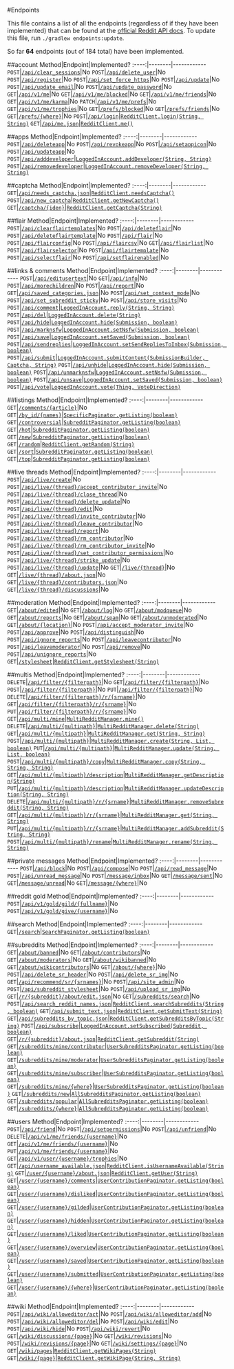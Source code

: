 <!--- Generated 2014-10-04 at 23:03:42 EDT. Use ./gradlew endpoints:update to update. DO NOT MODIFY DIRECTLY -->
#Endpoints

This file contains a list of all the endpoints (regardless of if they have been implemented) that can be found at the [official Reddit API docs](https://www.reddit.com/dev/api). To update this file, run `./gradlew endpoints:update`.

So far **64** endpoints (out of 184 total) have been implemented.

##account
Method|Endpoint|Implemented?
:----:|--------|------------
`POST`|[`/api/clear_sessions`](https://www.reddit.com/dev/api#POST_api_clear_sessions)|No
`POST`|[`/api/delete_user`](https://www.reddit.com/dev/api#POST_api_delete_user)|No
`POST`|[`/api/register`](https://www.reddit.com/dev/api#POST_api_register)|No
`POST`|[`/api/set_force_https`](https://www.reddit.com/dev/api#POST_api_set_force_https)|No
`POST`|[`/api/update`](https://www.reddit.com/dev/api#POST_api_update)|No
`POST`|[`/api/update_email`](https://www.reddit.com/dev/api#POST_api_update_email)|No
`POST`|[`/api/update_password`](https://www.reddit.com/dev/api#POST_api_update_password)|No
`GET`|[`/api/v1/me`](https://www.reddit.com/dev/api#GET_api_v1_me)|No
`GET`|[`/api/v1/me/blocked`](https://www.reddit.com/dev/api#GET_api_v1_me_blocked)|No
`GET`|[`/api/v1/me/friends`](https://www.reddit.com/dev/api#GET_api_v1_me_friends)|No
`GET`|[`/api/v1/me/karma`](https://www.reddit.com/dev/api#GET_api_v1_me_karma)|No
`PATCH`|[`/api/v1/me/prefs`](https://www.reddit.com/dev/api#PATCH_api_v1_me_prefs)|No
`GET`|[`/api/v1/me/trophies`](https://www.reddit.com/dev/api#GET_api_v1_me_trophies)|No
`GET`|[`/prefs/blocked`](https://www.reddit.com/dev/api#GET_prefs_blocked)|No
`GET`|[`/prefs/friends`](https://www.reddit.com/dev/api#GET_prefs_friends)|No
`GET`|[`/prefs/{where}`](https://www.reddit.com/dev/api#GET_prefs_%7Bwhere%7D)|No
`POST`|[`/api/login`](https://www.reddit.com/dev/api#POST_api_login)|[`RedditClient.login(String, String)`](https://thatjavanerd.github.io/JRAW/docs//0.3.0/net/dean/jraw/RedditClient#login-java.lang.String-java.lang.String-)
`GET`|[`/api/me.json`](https://www.reddit.com/dev/api#GET_api_me.json)|[`RedditClient.me()`](https://thatjavanerd.github.io/JRAW/docs//0.3.0/net/dean/jraw/RedditClient#me--)

##apps
Method|Endpoint|Implemented?
:----:|--------|------------
`POST`|[`/api/deleteapp`](https://www.reddit.com/dev/api#POST_api_deleteapp)|No
`POST`|[`/api/revokeapp`](https://www.reddit.com/dev/api#POST_api_revokeapp)|No
`POST`|[`/api/setappicon`](https://www.reddit.com/dev/api#POST_api_setappicon)|No
`POST`|[`/api/updateapp`](https://www.reddit.com/dev/api#POST_api_updateapp)|No
`POST`|[`/api/adddeveloper`](https://www.reddit.com/dev/api#POST_api_adddeveloper)|[`LoggedInAccount.addDeveloper(String, String)`](https://thatjavanerd.github.io/JRAW/docs//0.3.0/net/dean/jraw/models/LoggedInAccount#addDeveloper-java.lang.String-java.lang.String-)
`POST`|[`/api/removedeveloper`](https://www.reddit.com/dev/api#POST_api_removedeveloper)|[`LoggedInAccount.removeDeveloper(String, String)`](https://thatjavanerd.github.io/JRAW/docs//0.3.0/net/dean/jraw/models/LoggedInAccount#removeDeveloper-java.lang.String-java.lang.String-)

##captcha
Method|Endpoint|Implemented?
:----:|--------|------------
`GET`|[`/api/needs_captcha.json`](https://www.reddit.com/dev/api#GET_api_needs_captcha.json)|[`RedditClient.needsCaptcha()`](https://thatjavanerd.github.io/JRAW/docs//0.3.0/net/dean/jraw/RedditClient#needsCaptcha--)
`POST`|[`/api/new_captcha`](https://www.reddit.com/dev/api#POST_api_new_captcha)|[`RedditClient.getNewCaptcha()`](https://thatjavanerd.github.io/JRAW/docs//0.3.0/net/dean/jraw/RedditClient#getNewCaptcha--)
`GET`|[`/captcha/{iden}`](https://www.reddit.com/dev/api#GET_captcha_%7Biden%7D)|[`RedditClient.getCaptcha(String)`](https://thatjavanerd.github.io/JRAW/docs//0.3.0/net/dean/jraw/RedditClient#getCaptcha-java.lang.String-)

##flair
Method|Endpoint|Implemented?
:----:|--------|------------
`POST`|[`/api/clearflairtemplates`](https://www.reddit.com/dev/api#POST_api_clearflairtemplates)|No
`POST`|[`/api/deleteflair`](https://www.reddit.com/dev/api#POST_api_deleteflair)|No
`POST`|[`/api/deleteflairtemplate`](https://www.reddit.com/dev/api#POST_api_deleteflairtemplate)|No
`POST`|[`/api/flair`](https://www.reddit.com/dev/api#POST_api_flair)|No
`POST`|[`/api/flairconfig`](https://www.reddit.com/dev/api#POST_api_flairconfig)|No
`POST`|[`/api/flaircsv`](https://www.reddit.com/dev/api#POST_api_flaircsv)|No
`GET`|[`/api/flairlist`](https://www.reddit.com/dev/api#GET_api_flairlist)|No
`POST`|[`/api/flairselector`](https://www.reddit.com/dev/api#POST_api_flairselector)|No
`POST`|[`/api/flairtemplate`](https://www.reddit.com/dev/api#POST_api_flairtemplate)|No
`POST`|[`/api/selectflair`](https://www.reddit.com/dev/api#POST_api_selectflair)|No
`POST`|[`/api/setflairenabled`](https://www.reddit.com/dev/api#POST_api_setflairenabled)|No

##links & comments
Method|Endpoint|Implemented?
:----:|--------|------------
`POST`|[`/api/editusertext`](https://www.reddit.com/dev/api#POST_api_editusertext)|No
`GET`|[`/api/info`](https://www.reddit.com/dev/api#GET_api_info)|No
`POST`|[`/api/morechildren`](https://www.reddit.com/dev/api#POST_api_morechildren)|No
`POST`|[`/api/report`](https://www.reddit.com/dev/api#POST_api_report)|No
`GET`|[`/api/saved_categories.json`](https://www.reddit.com/dev/api#GET_api_saved_categories.json)|No
`POST`|[`/api/set_contest_mode`](https://www.reddit.com/dev/api#POST_api_set_contest_mode)|No
`POST`|[`/api/set_subreddit_sticky`](https://www.reddit.com/dev/api#POST_api_set_subreddit_sticky)|No
`POST`|[`/api/store_visits`](https://www.reddit.com/dev/api#POST_api_store_visits)|No
`POST`|[`/api/comment`](https://www.reddit.com/dev/api#POST_api_comment)|[`LoggedInAccount.reply(String, String)`](https://thatjavanerd.github.io/JRAW/docs//0.3.0/net/dean/jraw/models/LoggedInAccount#reply-java.lang.String-java.lang.String-)
`POST`|[`/api/del`](https://www.reddit.com/dev/api#POST_api_del)|[`LoggedInAccount.delete(String)`](https://thatjavanerd.github.io/JRAW/docs//0.3.0/net/dean/jraw/models/LoggedInAccount#delete-java.lang.String-)
`POST`|[`/api/hide`](https://www.reddit.com/dev/api#POST_api_hide)|[`LoggedInAccount.hide(Submission, boolean)`](https://thatjavanerd.github.io/JRAW/docs//0.3.0/net/dean/jraw/models/LoggedInAccount#hide-net.dean.jraw.models.core.Submission-boolean-)
`POST`|[`/api/marknsfw`](https://www.reddit.com/dev/api#POST_api_marknsfw)|[`LoggedInAccount.setNsfw(Submission, boolean)`](https://thatjavanerd.github.io/JRAW/docs//0.3.0/net/dean/jraw/models/LoggedInAccount#setNsfw-net.dean.jraw.models.core.Submission-boolean-)
`POST`|[`/api/save`](https://www.reddit.com/dev/api#POST_api_save)|[`LoggedInAccount.setSaved(Submission, boolean)`](https://thatjavanerd.github.io/JRAW/docs//0.3.0/net/dean/jraw/models/LoggedInAccount#setSaved-net.dean.jraw.models.core.Submission-boolean-)
`POST`|[`/api/sendreplies`](https://www.reddit.com/dev/api#POST_api_sendreplies)|[`LoggedInAccount.setSendRepliesToInbox(Submission, boolean)`](https://thatjavanerd.github.io/JRAW/docs//0.3.0/net/dean/jraw/models/LoggedInAccount#setSendRepliesToInbox-net.dean.jraw.models.core.Submission-boolean-)
`POST`|[`/api/submit`](https://www.reddit.com/dev/api#POST_api_submit)|[`LoggedInAccount.submitContent(SubmissionBuilder, Captcha, String)`](https://thatjavanerd.github.io/JRAW/docs//0.3.0/net/dean/jraw/models/LoggedInAccount#submitContent-net.dean.jraw.models.LoggedInAccount$SubmissionBuilder-net.dean.jraw.models.Captcha-java.lang.String-)
`POST`|[`/api/unhide`](https://www.reddit.com/dev/api#POST_api_unhide)|[`LoggedInAccount.hide(Submission, boolean)`](https://thatjavanerd.github.io/JRAW/docs//0.3.0/net/dean/jraw/models/LoggedInAccount#hide-net.dean.jraw.models.core.Submission-boolean-)
`POST`|[`/api/unmarknsfw`](https://www.reddit.com/dev/api#POST_api_unmarknsfw)|[`LoggedInAccount.setNsfw(Submission, boolean)`](https://thatjavanerd.github.io/JRAW/docs//0.3.0/net/dean/jraw/models/LoggedInAccount#setNsfw-net.dean.jraw.models.core.Submission-boolean-)
`POST`|[`/api/unsave`](https://www.reddit.com/dev/api#POST_api_unsave)|[`LoggedInAccount.setSaved(Submission, boolean)`](https://thatjavanerd.github.io/JRAW/docs//0.3.0/net/dean/jraw/models/LoggedInAccount#setSaved-net.dean.jraw.models.core.Submission-boolean-)
`POST`|[`/api/vote`](https://www.reddit.com/dev/api#POST_api_vote)|[`LoggedInAccount.vote(Thing, VoteDirection)`](https://thatjavanerd.github.io/JRAW/docs//0.3.0/net/dean/jraw/models/LoggedInAccount#vote-net.dean.jraw.models.core.Thing-net.dean.jraw.models.VoteDirection-)

##listings
Method|Endpoint|Implemented?
:----:|--------|------------
`GET`|[`/comments/{article}`](https://www.reddit.com/dev/api#GET_comments_%7Barticle%7D)|No
`GET`|[`/by_id/{names}`](https://www.reddit.com/dev/api#GET_by_id_%7Bnames%7D)|[`SpecificPaginator.getListing(boolean)`](https://thatjavanerd.github.io/JRAW/docs//0.3.0/net/dean/jraw/pagination/SpecificPaginator#getListing-boolean-)
`GET`|[`/controversial`](https://www.reddit.com/dev/api#GET_controversial)|[`SubredditPaginator.getListing(boolean)`](https://thatjavanerd.github.io/JRAW/docs//0.3.0/net/dean/jraw/pagination/SubredditPaginator#getListing-boolean-)
`GET`|[`/hot`](https://www.reddit.com/dev/api#GET_hot)|[`SubredditPaginator.getListing(boolean)`](https://thatjavanerd.github.io/JRAW/docs//0.3.0/net/dean/jraw/pagination/SubredditPaginator#getListing-boolean-)
`GET`|[`/new`](https://www.reddit.com/dev/api#GET_new)|[`SubredditPaginator.getListing(boolean)`](https://thatjavanerd.github.io/JRAW/docs//0.3.0/net/dean/jraw/pagination/SubredditPaginator#getListing-boolean-)
`GET`|[`/random`](https://www.reddit.com/dev/api#GET_random)|[`RedditClient.getRandom(String)`](https://thatjavanerd.github.io/JRAW/docs//0.3.0/net/dean/jraw/RedditClient#getRandom-java.lang.String-)
`GET`|[`/sort`](https://www.reddit.com/dev/api#GET_sort)|[`SubredditPaginator.getListing(boolean)`](https://thatjavanerd.github.io/JRAW/docs//0.3.0/net/dean/jraw/pagination/SubredditPaginator#getListing-boolean-)
`GET`|[`/top`](https://www.reddit.com/dev/api#GET_top)|[`SubredditPaginator.getListing(boolean)`](https://thatjavanerd.github.io/JRAW/docs//0.3.0/net/dean/jraw/pagination/SubredditPaginator#getListing-boolean-)

##live threads
Method|Endpoint|Implemented?
:----:|--------|------------
`POST`|[`/api/live/create`](https://www.reddit.com/dev/api#POST_api_live_create)|No
`POST`|[`/api/live/{thread}/accept_contributor_invite`](https://www.reddit.com/dev/api#POST_api_live_%7Bthread%7D_accept_contributor_invite)|No
`POST`|[`/api/live/{thread}/close_thread`](https://www.reddit.com/dev/api#POST_api_live_%7Bthread%7D_close_thread)|No
`POST`|[`/api/live/{thread}/delete_update`](https://www.reddit.com/dev/api#POST_api_live_%7Bthread%7D_delete_update)|No
`POST`|[`/api/live/{thread}/edit`](https://www.reddit.com/dev/api#POST_api_live_%7Bthread%7D_edit)|No
`POST`|[`/api/live/{thread}/invite_contributor`](https://www.reddit.com/dev/api#POST_api_live_%7Bthread%7D_invite_contributor)|No
`POST`|[`/api/live/{thread}/leave_contributor`](https://www.reddit.com/dev/api#POST_api_live_%7Bthread%7D_leave_contributor)|No
`POST`|[`/api/live/{thread}/report`](https://www.reddit.com/dev/api#POST_api_live_%7Bthread%7D_report)|No
`POST`|[`/api/live/{thread}/rm_contributor`](https://www.reddit.com/dev/api#POST_api_live_%7Bthread%7D_rm_contributor)|No
`POST`|[`/api/live/{thread}/rm_contributor_invite`](https://www.reddit.com/dev/api#POST_api_live_%7Bthread%7D_rm_contributor_invite)|No
`POST`|[`/api/live/{thread}/set_contributor_permissions`](https://www.reddit.com/dev/api#POST_api_live_%7Bthread%7D_set_contributor_permissions)|No
`POST`|[`/api/live/{thread}/strike_update`](https://www.reddit.com/dev/api#POST_api_live_%7Bthread%7D_strike_update)|No
`POST`|[`/api/live/{thread}/update`](https://www.reddit.com/dev/api#POST_api_live_%7Bthread%7D_update)|No
`GET`|[`/live/{thread}`](https://www.reddit.com/dev/api#GET_live_%7Bthread%7D)|No
`GET`|[`/live/{thread}/about.json`](https://www.reddit.com/dev/api#GET_live_%7Bthread%7D_about.json)|No
`GET`|[`/live/{thread}/contributors.json`](https://www.reddit.com/dev/api#GET_live_%7Bthread%7D_contributors.json)|No
`GET`|[`/live/{thread}/discussions`](https://www.reddit.com/dev/api#GET_live_%7Bthread%7D_discussions)|No

##moderation
Method|Endpoint|Implemented?
:----:|--------|------------
`GET`|[`/about/edited`](https://www.reddit.com/dev/api#GET_about_edited)|No
`GET`|[`/about/log`](https://www.reddit.com/dev/api#GET_about_log)|No
`GET`|[`/about/modqueue`](https://www.reddit.com/dev/api#GET_about_modqueue)|No
`GET`|[`/about/reports`](https://www.reddit.com/dev/api#GET_about_reports)|No
`GET`|[`/about/spam`](https://www.reddit.com/dev/api#GET_about_spam)|No
`GET`|[`/about/unmoderated`](https://www.reddit.com/dev/api#GET_about_unmoderated)|No
`GET`|[`/about/{location}`](https://www.reddit.com/dev/api#GET_about_%7Blocation%7D)|No
`POST`|[`/api/accept_moderator_invite`](https://www.reddit.com/dev/api#POST_api_accept_moderator_invite)|No
`POST`|[`/api/approve`](https://www.reddit.com/dev/api#POST_api_approve)|No
`POST`|[`/api/distinguish`](https://www.reddit.com/dev/api#POST_api_distinguish)|No
`POST`|[`/api/ignore_reports`](https://www.reddit.com/dev/api#POST_api_ignore_reports)|No
`POST`|[`/api/leavecontributor`](https://www.reddit.com/dev/api#POST_api_leavecontributor)|No
`POST`|[`/api/leavemoderator`](https://www.reddit.com/dev/api#POST_api_leavemoderator)|No
`POST`|[`/api/remove`](https://www.reddit.com/dev/api#POST_api_remove)|No
`POST`|[`/api/unignore_reports`](https://www.reddit.com/dev/api#POST_api_unignore_reports)|No
`GET`|[`/stylesheet`](https://www.reddit.com/dev/api#GET_stylesheet)|[`RedditClient.getStylesheet(String)`](https://thatjavanerd.github.io/JRAW/docs//0.3.0/net/dean/jraw/RedditClient#getStylesheet-java.lang.String-)

##multis
Method|Endpoint|Implemented?
:----:|--------|------------
`DELETE`|[`/api/filter/{filterpath}`](https://www.reddit.com/dev/api#DELETE_api_filter_%7Bfilterpath%7D)|No
`GET`|[`/api/filter/{filterpath}`](https://www.reddit.com/dev/api#GET_api_filter_%7Bfilterpath%7D)|No
`POST`|[`/api/filter/{filterpath}`](https://www.reddit.com/dev/api#POST_api_filter_%7Bfilterpath%7D)|No
`PUT`|[`/api/filter/{filterpath}`](https://www.reddit.com/dev/api#PUT_api_filter_%7Bfilterpath%7D)|No
`DELETE`|[`/api/filter/{filterpath}/r/{srname}`](https://www.reddit.com/dev/api#DELETE_api_filter_%7Bfilterpath%7D_r_%7Bsrname%7D)|No
`GET`|[`/api/filter/{filterpath}/r/{srname}`](https://www.reddit.com/dev/api#GET_api_filter_%7Bfilterpath%7D_r_%7Bsrname%7D)|No
`PUT`|[`/api/filter/{filterpath}/r/{srname}`](https://www.reddit.com/dev/api#PUT_api_filter_%7Bfilterpath%7D_r_%7Bsrname%7D)|No
`GET`|[`/api/multi/mine`](https://www.reddit.com/dev/api#GET_api_multi_mine)|[`MultiRedditManager.mine()`](https://thatjavanerd.github.io/JRAW/docs//0.3.0/net/dean/jraw/MultiRedditManager#mine--)
`DELETE`|[`/api/multi/{multipath}`](https://www.reddit.com/dev/api#DELETE_api_multi_%7Bmultipath%7D)|[`MultiRedditManager.delete(String)`](https://thatjavanerd.github.io/JRAW/docs//0.3.0/net/dean/jraw/MultiRedditManager#delete-java.lang.String-)
`GET`|[`/api/multi/{multipath}`](https://www.reddit.com/dev/api#GET_api_multi_%7Bmultipath%7D)|[`MultiRedditManager.get(String, String)`](https://thatjavanerd.github.io/JRAW/docs//0.3.0/net/dean/jraw/MultiRedditManager#get-java.lang.String-java.lang.String-)
`POST`|[`/api/multi/{multipath}`](https://www.reddit.com/dev/api#POST_api_multi_%7Bmultipath%7D)|[`MultiRedditManager.create(String, List, boolean)`](https://thatjavanerd.github.io/JRAW/docs//0.3.0/net/dean/jraw/MultiRedditManager#create-java.lang.String-java.util.List-boolean-)
`PUT`|[`/api/multi/{multipath}`](https://www.reddit.com/dev/api#PUT_api_multi_%7Bmultipath%7D)|[`MultiRedditManager.update(String, List, boolean)`](https://thatjavanerd.github.io/JRAW/docs//0.3.0/net/dean/jraw/MultiRedditManager#update-java.lang.String-java.util.List-boolean-)
`POST`|[`/api/multi/{multipath}/copy`](https://www.reddit.com/dev/api#POST_api_multi_%7Bmultipath%7D_copy)|[`MultiRedditManager.copy(String, String, String)`](https://thatjavanerd.github.io/JRAW/docs//0.3.0/net/dean/jraw/MultiRedditManager#copy-java.lang.String-java.lang.String-java.lang.String-)
`GET`|[`/api/multi/{multipath}/description`](https://www.reddit.com/dev/api#GET_api_multi_%7Bmultipath%7D_description)|[`MultiRedditManager.getDescription(String)`](https://thatjavanerd.github.io/JRAW/docs//0.3.0/net/dean/jraw/MultiRedditManager#getDescription-java.lang.String-)
`PUT`|[`/api/multi/{multipath}/description`](https://www.reddit.com/dev/api#PUT_api_multi_%7Bmultipath%7D_description)|[`MultiRedditManager.updateDescription(String, String)`](https://thatjavanerd.github.io/JRAW/docs//0.3.0/net/dean/jraw/MultiRedditManager#updateDescription-java.lang.String-java.lang.String-)
`DELETE`|[`/api/multi/{multipath}/r/{srname}`](https://www.reddit.com/dev/api#DELETE_api_multi_%7Bmultipath%7D_r_%7Bsrname%7D)|[`MultiRedditManager.removeSubreddit(String, String)`](https://thatjavanerd.github.io/JRAW/docs//0.3.0/net/dean/jraw/MultiRedditManager#removeSubreddit-java.lang.String-java.lang.String-)
`GET`|[`/api/multi/{multipath}/r/{srname}`](https://www.reddit.com/dev/api#GET_api_multi_%7Bmultipath%7D_r_%7Bsrname%7D)|[`MultiRedditManager.get(String, String)`](https://thatjavanerd.github.io/JRAW/docs//0.3.0/net/dean/jraw/MultiRedditManager#get-java.lang.String-java.lang.String-)
`PUT`|[`/api/multi/{multipath}/r/{srname}`](https://www.reddit.com/dev/api#PUT_api_multi_%7Bmultipath%7D_r_%7Bsrname%7D)|[`MultiRedditManager.addSubreddit(String, String)`](https://thatjavanerd.github.io/JRAW/docs//0.3.0/net/dean/jraw/MultiRedditManager#addSubreddit-java.lang.String-java.lang.String-)
`POST`|[`/api/multi/{multipath}/rename`](https://www.reddit.com/dev/api#POST_api_multi_%7Bmultipath%7D_rename)|[`MultiRedditManager.rename(String, String)`](https://thatjavanerd.github.io/JRAW/docs//0.3.0/net/dean/jraw/MultiRedditManager#rename-java.lang.String-java.lang.String-)

##private messages
Method|Endpoint|Implemented?
:----:|--------|------------
`POST`|[`/api/block`](https://www.reddit.com/dev/api#POST_api_block)|No
`POST`|[`/api/compose`](https://www.reddit.com/dev/api#POST_api_compose)|No
`POST`|[`/api/read_message`](https://www.reddit.com/dev/api#POST_api_read_message)|No
`POST`|[`/api/unread_message`](https://www.reddit.com/dev/api#POST_api_unread_message)|No
`POST`|[`/message/inbox`](https://www.reddit.com/dev/api#POST_message_inbox)|No
`GET`|[`/message/sent`](https://www.reddit.com/dev/api#GET_message_sent)|No
`GET`|[`/message/unread`](https://www.reddit.com/dev/api#GET_message_unread)|No
`GET`|[`/message/{where}`](https://www.reddit.com/dev/api#GET_message_%7Bwhere%7D)|No

##reddit gold
Method|Endpoint|Implemented?
:----:|--------|------------
`POST`|[`/api/v1/gold/gild/{fullname}`](https://www.reddit.com/dev/api#POST_api_v1_gold_gild_%7Bfullname%7D)|No
`POST`|[`/api/v1/gold/give/{username}`](https://www.reddit.com/dev/api#POST_api_v1_gold_give_%7Busername%7D)|No

##search
Method|Endpoint|Implemented?
:----:|--------|------------
`GET`|[`/search`](https://www.reddit.com/dev/api#GET_search)|[`SearchPaginator.getListing(boolean)`](https://thatjavanerd.github.io/JRAW/docs//0.3.0/net/dean/jraw/pagination/SearchPaginator#getListing-boolean-)

##subreddits
Method|Endpoint|Implemented?
:----:|--------|------------
`GET`|[`/about/banned`](https://www.reddit.com/dev/api#GET_about_banned)|No
`GET`|[`/about/contributors`](https://www.reddit.com/dev/api#GET_about_contributors)|No
`GET`|[`/about/moderators`](https://www.reddit.com/dev/api#GET_about_moderators)|No
`GET`|[`/about/wikibanned`](https://www.reddit.com/dev/api#GET_about_wikibanned)|No
`GET`|[`/about/wikicontributors`](https://www.reddit.com/dev/api#GET_about_wikicontributors)|No
`GET`|[`/about/{where}`](https://www.reddit.com/dev/api#GET_about_%7Bwhere%7D)|No
`POST`|[`/api/delete_sr_header`](https://www.reddit.com/dev/api#POST_api_delete_sr_header)|No
`POST`|[`/api/delete_sr_img`](https://www.reddit.com/dev/api#POST_api_delete_sr_img)|No
`GET`|[`/api/recommend/sr/{srnames}`](https://www.reddit.com/dev/api#GET_api_recommend_sr_%7Bsrnames%7D)|No
`POST`|[`/api/site_admin`](https://www.reddit.com/dev/api#POST_api_site_admin)|No
`POST`|[`/api/subreddit_stylesheet`](https://www.reddit.com/dev/api#POST_api_subreddit_stylesheet)|No
`POST`|[`/api/upload_sr_img`](https://www.reddit.com/dev/api#POST_api_upload_sr_img)|No
`GET`|[`/r/{subreddit}/about/edit.json`](https://www.reddit.com/dev/api#GET_r_%7Bsubreddit%7D_about_edit.json)|No
`GET`|[`/subreddits/search`](https://www.reddit.com/dev/api#GET_subreddits_search)|No
`POST`|[`/api/search_reddit_names.json`](https://www.reddit.com/dev/api#POST_api_search_reddit_names.json)|[`RedditClient.searchSubreddits(String, boolean)`](https://thatjavanerd.github.io/JRAW/docs//0.3.0/net/dean/jraw/RedditClient#searchSubreddits-java.lang.String-boolean-)
`GET`|[`/api/submit_text.json`](https://www.reddit.com/dev/api#GET_api_submit_text.json)|[`RedditClient.getSubmitText(String)`](https://thatjavanerd.github.io/JRAW/docs//0.3.0/net/dean/jraw/RedditClient#getSubmitText-java.lang.String-)
`GET`|[`/api/subreddits_by_topic.json`](https://www.reddit.com/dev/api#GET_api_subreddits_by_topic.json)|[`RedditClient.getSubredditsByTopic(String)`](https://thatjavanerd.github.io/JRAW/docs//0.3.0/net/dean/jraw/RedditClient#getSubredditsByTopic-java.lang.String-)
`POST`|[`/api/subscribe`](https://www.reddit.com/dev/api#POST_api_subscribe)|[`LoggedInAccount.setSubscribed(Subreddit, boolean)`](https://thatjavanerd.github.io/JRAW/docs//0.3.0/net/dean/jraw/models/LoggedInAccount#setSubscribed-net.dean.jraw.models.core.Subreddit-boolean-)
`GET`|[`/r/{subreddit}/about.json`](https://www.reddit.com/dev/api#GET_r_%7Bsubreddit%7D_about.json)|[`RedditClient.getSubreddit(String)`](https://thatjavanerd.github.io/JRAW/docs//0.3.0/net/dean/jraw/RedditClient#getSubreddit-java.lang.String-)
`GET`|[`/subreddits/mine/contributor`](https://www.reddit.com/dev/api#GET_subreddits_mine_contributor)|[`UserSubredditsPaginator.getListing(boolean)`](https://thatjavanerd.github.io/JRAW/docs//0.3.0/net/dean/jraw/pagination/UserSubredditsPaginator#getListing-boolean-)
`GET`|[`/subreddits/mine/moderator`](https://www.reddit.com/dev/api#GET_subreddits_mine_moderator)|[`UserSubredditsPaginator.getListing(boolean)`](https://thatjavanerd.github.io/JRAW/docs//0.3.0/net/dean/jraw/pagination/UserSubredditsPaginator#getListing-boolean-)
`GET`|[`/subreddits/mine/subscriber`](https://www.reddit.com/dev/api#GET_subreddits_mine_subscriber)|[`UserSubredditsPaginator.getListing(boolean)`](https://thatjavanerd.github.io/JRAW/docs//0.3.0/net/dean/jraw/pagination/UserSubredditsPaginator#getListing-boolean-)
`GET`|[`/subreddits/mine/{where}`](https://www.reddit.com/dev/api#GET_subreddits_mine_%7Bwhere%7D)|[`UserSubredditsPaginator.getListing(boolean)`](https://thatjavanerd.github.io/JRAW/docs//0.3.0/net/dean/jraw/pagination/UserSubredditsPaginator#getListing-boolean-)
`GET`|[`/subreddits/new`](https://www.reddit.com/dev/api#GET_subreddits_new)|[`AllSubredditsPaginator.getListing(boolean)`](https://thatjavanerd.github.io/JRAW/docs//0.3.0/net/dean/jraw/pagination/AllSubredditsPaginator#getListing-boolean-)
`GET`|[`/subreddits/popular`](https://www.reddit.com/dev/api#GET_subreddits_popular)|[`AllSubredditsPaginator.getListing(boolean)`](https://thatjavanerd.github.io/JRAW/docs//0.3.0/net/dean/jraw/pagination/AllSubredditsPaginator#getListing-boolean-)
`GET`|[`/subreddits/{where}`](https://www.reddit.com/dev/api#GET_subreddits_%7Bwhere%7D)|[`AllSubredditsPaginator.getListing(boolean)`](https://thatjavanerd.github.io/JRAW/docs//0.3.0/net/dean/jraw/pagination/AllSubredditsPaginator#getListing-boolean-)

##users
Method|Endpoint|Implemented?
:----:|--------|------------
`POST`|[`/api/friend`](https://www.reddit.com/dev/api#POST_api_friend)|No
`POST`|[`/api/setpermissions`](https://www.reddit.com/dev/api#POST_api_setpermissions)|No
`POST`|[`/api/unfriend`](https://www.reddit.com/dev/api#POST_api_unfriend)|No
`DELETE`|[`/api/v1/me/friends/{username}`](https://www.reddit.com/dev/api#DELETE_api_v1_me_friends_%7Busername%7D)|No
`GET`|[`/api/v1/me/friends/{username}`](https://www.reddit.com/dev/api#GET_api_v1_me_friends_%7Busername%7D)|No
`PUT`|[`/api/v1/me/friends/{username}`](https://www.reddit.com/dev/api#PUT_api_v1_me_friends_%7Busername%7D)|No
`GET`|[`/api/v1/user/{username}/trophies`](https://www.reddit.com/dev/api#GET_api_v1_user_%7Busername%7D_trophies)|No
`GET`|[`/api/username_available.json`](https://www.reddit.com/dev/api#GET_api_username_available.json)|[`RedditClient.isUsernameAvailable(String)`](https://thatjavanerd.github.io/JRAW/docs//0.3.0/net/dean/jraw/RedditClient#isUsernameAvailable-java.lang.String-)
`GET`|[`/user/{username}/about.json`](https://www.reddit.com/dev/api#GET_user_%7Busername%7D_about.json)|[`RedditClient.getUser(String)`](https://thatjavanerd.github.io/JRAW/docs//0.3.0/net/dean/jraw/RedditClient#getUser-java.lang.String-)
`GET`|[`/user/{username}/comments`](https://www.reddit.com/dev/api#GET_user_%7Busername%7D_comments)|[`UserContributionPaginator.getListing(boolean)`](https://thatjavanerd.github.io/JRAW/docs//0.3.0/net/dean/jraw/pagination/UserContributionPaginator#getListing-boolean-)
`GET`|[`/user/{username}/disliked`](https://www.reddit.com/dev/api#GET_user_%7Busername%7D_disliked)|[`UserContributionPaginator.getListing(boolean)`](https://thatjavanerd.github.io/JRAW/docs//0.3.0/net/dean/jraw/pagination/UserContributionPaginator#getListing-boolean-)
`GET`|[`/user/{username}/gilded`](https://www.reddit.com/dev/api#GET_user_%7Busername%7D_gilded)|[`UserContributionPaginator.getListing(boolean)`](https://thatjavanerd.github.io/JRAW/docs//0.3.0/net/dean/jraw/pagination/UserContributionPaginator#getListing-boolean-)
`GET`|[`/user/{username}/hidden`](https://www.reddit.com/dev/api#GET_user_%7Busername%7D_hidden)|[`UserContributionPaginator.getListing(boolean)`](https://thatjavanerd.github.io/JRAW/docs//0.3.0/net/dean/jraw/pagination/UserContributionPaginator#getListing-boolean-)
`GET`|[`/user/{username}/liked`](https://www.reddit.com/dev/api#GET_user_%7Busername%7D_liked)|[`UserContributionPaginator.getListing(boolean)`](https://thatjavanerd.github.io/JRAW/docs//0.3.0/net/dean/jraw/pagination/UserContributionPaginator#getListing-boolean-)
`GET`|[`/user/{username}/overview`](https://www.reddit.com/dev/api#GET_user_%7Busername%7D_overview)|[`UserContributionPaginator.getListing(boolean)`](https://thatjavanerd.github.io/JRAW/docs//0.3.0/net/dean/jraw/pagination/UserContributionPaginator#getListing-boolean-)
`GET`|[`/user/{username}/saved`](https://www.reddit.com/dev/api#GET_user_%7Busername%7D_saved)|[`UserContributionPaginator.getListing(boolean)`](https://thatjavanerd.github.io/JRAW/docs//0.3.0/net/dean/jraw/pagination/UserContributionPaginator#getListing-boolean-)
`GET`|[`/user/{username}/submitted`](https://www.reddit.com/dev/api#GET_user_%7Busername%7D_submitted)|[`UserContributionPaginator.getListing(boolean)`](https://thatjavanerd.github.io/JRAW/docs//0.3.0/net/dean/jraw/pagination/UserContributionPaginator#getListing-boolean-)
`GET`|[`/user/{username}/{where}`](https://www.reddit.com/dev/api#GET_user_%7Busername%7D_%7Bwhere%7D)|[`UserContributionPaginator.getListing(boolean)`](https://thatjavanerd.github.io/JRAW/docs//0.3.0/net/dean/jraw/pagination/UserContributionPaginator#getListing-boolean-)

##wiki
Method|Endpoint|Implemented?
:----:|--------|------------
`POST`|[`/api/wiki/alloweditor/act`](https://www.reddit.com/dev/api#POST_api_wiki_alloweditor_act)|No
`POST`|[`/api/wiki/alloweditor/add`](https://www.reddit.com/dev/api#POST_api_wiki_alloweditor_add)|No
`POST`|[`/api/wiki/alloweditor/del`](https://www.reddit.com/dev/api#POST_api_wiki_alloweditor_del)|No
`POST`|[`/api/wiki/edit`](https://www.reddit.com/dev/api#POST_api_wiki_edit)|No
`POST`|[`/api/wiki/hide`](https://www.reddit.com/dev/api#POST_api_wiki_hide)|No
`POST`|[`/api/wiki/revert`](https://www.reddit.com/dev/api#POST_api_wiki_revert)|No
`GET`|[`/wiki/discussions/{page}`](https://www.reddit.com/dev/api#GET_wiki_discussions_%7Bpage%7D)|No
`GET`|[`/wiki/revisions`](https://www.reddit.com/dev/api#GET_wiki_revisions)|No
`POST`|[`/wiki/revisions/{page}`](https://www.reddit.com/dev/api#POST_wiki_revisions_%7Bpage%7D)|No
`GET`|[`/wiki/settings/{page}`](https://www.reddit.com/dev/api#GET_wiki_settings_%7Bpage%7D)|No
`GET`|[`/wiki/pages`](https://www.reddit.com/dev/api#GET_wiki_pages)|[`RedditClient.getWikiPages(String)`](https://thatjavanerd.github.io/JRAW/docs//0.3.0/net/dean/jraw/RedditClient#getWikiPages-java.lang.String-)
`GET`|[`/wiki/{page}`](https://www.reddit.com/dev/api#GET_wiki_%7Bpage%7D)|[`RedditClient.getWikiPage(String, String)`](https://thatjavanerd.github.io/JRAW/docs//0.3.0/net/dean/jraw/RedditClient#getWikiPage-java.lang.String-java.lang.String-)
